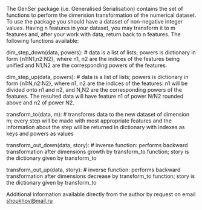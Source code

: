 The GenSer package (i.e. Generalised Serialisation) contains the set of functions to perform the dimension transformation of the numerical dataset. To use the package you should have a dataset of non-negative integer values. Having n features in your dataset, you may transform it to m features and, after your work with data, return back to n features. The following functions available:

dim_step_down(data, powers): # data is a list of lists; powers is dictionary in form {n1:N1,n2:N2}, where n1, n2 are the indices of the features being unified and N1,N2 are the corresponding powers of the features.

dim_step_up(data, powers): # data is a list of lists; powers is dictionary in form {n1:N,n2:N2}, where n1, n2 are the indices of the features: n1 will be divided onto n1 and n2, and N,N2 are the corresponding powers of the features. The resulted data will have feature n1 of power N/N2 rounded above and n2 of power N2.

transform_to(data, m): # transforms data to the new dataset of dimension m; every step will be made with most appropriate features and the information about the step will be returned in dictionary with indexes as keys and powers as values

transform_out_down(data, story): # inverse function: performs backward transformation after dimensions growth by transform_to function; story is the dictionary given by transform_to

transform_out_up(data, story): # inverse function: performs backward transformation after dimensions decrease by transform_to function; story is the dictionary given by transform_to

Additional information available directly from the author by request on email shoukhov@mail.ru
